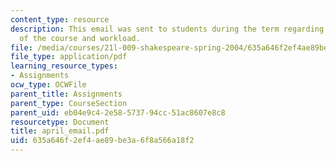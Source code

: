 ```yaml
---
content_type: resource
description: This email was sent to students during the term regarding the status
  of the course and workload.
file: /media/courses/21l-009-shakespeare-spring-2004/635a646f2ef4ae89be3a6f8a566a18f2_april_email.pdf
file_type: application/pdf
learning_resource_types:
- Assignments
ocw_type: OCWFile
parent_title: Assignments
parent_type: CourseSection
parent_uid: eb04e9c4-2e58-5737-94cc-51ac8607e8c8
resourcetype: Document
title: april_email.pdf
uid: 635a646f-2ef4-ae89-be3a-6f8a566a18f2
---
```

